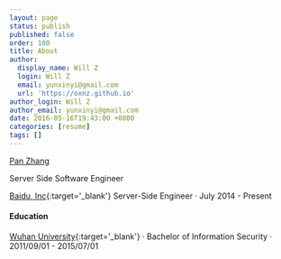 ```yaml
---
layout: page
status: publish
published: false
order: 100
title: About
author:
  display_name: Will Z
  login: Will Z
  email: yunxinyi@gmail.com
  url: 'https://oxnz.github.io'
author_login: Will Z
author_email: yunxinyi@gmail.com
date: 2016-05-16T19:43:00 +0800
categories: [resume]
tags: []
---
```


<style type="text/css">
.profession {
	font-family: Merriweather, Georgia, serif;
	text-transform: uppercase;
	letter-spacing: 2.5px;
	font-weight: 900;
}
</style>

<div class="LI-profile-badge"  data-version="v1" data-size="large" data-locale="en_US" data-type="vertical" data-theme="light" data-vanity="will-d-thomas"><a class="LI-simple-link" href='https://cn.linkedin.com/in/will-d-thomas?trk=profile-badge'>Pan Zhang</a></div>

Server Side Software Engineer

[Baidu, Inc](https://www.baidu.com){:target='_blank'} Server-Side Engineer &middot; July 2014 - Present

#### Education

[Wuhan University](http://www.whu.edu.cn/){:target='_blank'} &middot; Bachelor of Information Security &middot; 2011/09/01 - 2015/07/01

<script type="text/javascript" src="https://platform.linkedin.com/badges/js/profile.js" async defer></script>
